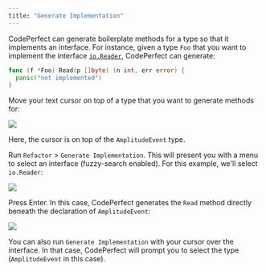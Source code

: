 ```yaml
---
title: "Generate Implementation"
---
```


CodePerfect can generate boilerplate methods for a type so that it implements an
interface. For instance, given a type `Foo` that you want to implement the
interface [`io.Reader`](https://pkg.go.dev/io#Reader), CodePerfect can generate:

```go
func (f *Foo) Read(p []byte) (n int, err error) {
  panic("not implemented")
}
```

Move your text cursor on top of a type that you want to generate methods for:

![](/generate-implementation.png)

Here, the cursor is on top of the `AmplitudeEvent` type.

Run `Refactor` &gt; `Generate Implementation`. This will present you with a menu
to select an interface (fuzzy-search enabled). For this example, we'll select
`io.Reader`:

![](/generate-implementation2.png)

Press Enter. In this case, CodePerfect generates the `Read` method directly
beneath the declaration of `AmplitudeEvent`:

![](/generate-implementation3.png)

You can also run `Generate Implementation` with your cursor over the interface.
In that case, CodePerfect will prompt you to select the type (`AmplitudeEvent`
in this case).
